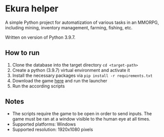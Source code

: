 # Ekura helper
A simple Python project for automatization of various tasks in an MMORPG, including mining, inventory management, farming, fishing, etc.

Written on version of Python 3.9.7.

## How to run
1. Clone the database into the target directory `cd <target-path>`
2. Create a python (3.9.7) virtual environment and activate it
3. Install the necessary packages via `pip install -r requirements.txt`
4. Download the game [here](https://www.ekura.cz/download) and run the launcher
5. Run the according scripts

## Notes
* The scripts require the game to be open in order to send inputs. The game must be ran at a window visible to the human eye at all times.
* Supported platforms: Windows
* Supported resolution: 1920x1080 pixels

